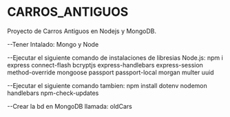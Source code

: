 # CARROS_ANTIGUOS
Proyecto de Carros Antiguos en Nodejs y MongoDB.

--Tener Intalado: Mongo y Node

--Ejecutar el siguiente comando de instalaciones de libresias Node.js:
npm i express connect-flash bcryptjs express-handlebars express-session method-override mongoose passport passport-local morgan multer uuid

--Ejecutar el siguiente comando tambien:
npm install dotenv nodemon handlebars npm-check-updates

--Crear la bd en MongoDB llamada: oldCars
